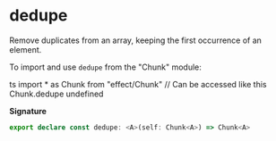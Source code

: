 # dedupe

Remove duplicates from an array, keeping the first occurrence of an element.

To import and use `dedupe` from the "Chunk" module:

ts
import \* as Chunk from "effect/Chunk"
// Can be accessed like this
Chunk.dedupe
undefined

**Signature**

```ts
export declare const dedupe: <A>(self: Chunk<A>) => Chunk<A>
```
